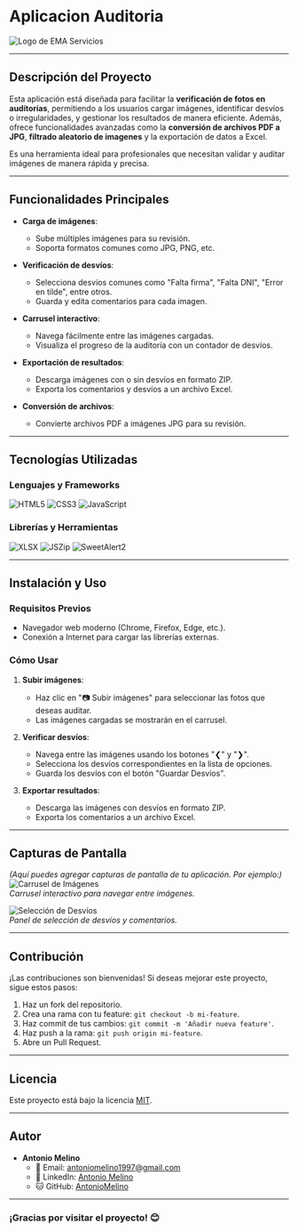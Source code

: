 # **Aplicacion Auditoria**

![Logo de EMA Servicios](https://correos.org.ar/wp-content/uploads/logo-EMA-SERVICIOS-color-ok.png)

---

## **Descripción del Proyecto**

Esta aplicación está diseñada para facilitar la **verificación de fotos en auditorías**, permitiendo a los usuarios cargar imágenes, identificar desvíos o irregularidades, y gestionar los resultados de manera eficiente. Además, ofrece funcionalidades avanzadas como la **conversión de archivos PDF a JPG**, **filtrado aleatorio de imagenes** y la exportación de datos a Excel.

Es una herramienta ideal para profesionales que necesitan validar y auditar imágenes de manera rápida y precisa.

---

## **Funcionalidades Principales**

- **Carga de imágenes**:

  - Sube múltiples imágenes para su revisión.
  - Soporta formatos comunes como JPG, PNG, etc.

- **Verificación de desvíos**:

  - Selecciona desvíos comunes como "Falta firma", "Falta DNI", "Error en tilde", entre otros.
  - Guarda y edita comentarios para cada imagen.

- **Carrusel interactivo**:

  - Navega fácilmente entre las imágenes cargadas.
  - Visualiza el progreso de la auditoría con un contador de desvíos.

- **Exportación de resultados**:

  - Descarga imágenes con o sin desvíos en formato ZIP.
  - Exporta los comentarios y desvíos a un archivo Excel.

- **Conversión de archivos**:
  - Convierte archivos PDF a imágenes JPG para su revisión.

---

## **Tecnologías Utilizadas**

### **Lenguajes y Frameworks**

![HTML5](https://img.shields.io/badge/HTML5-E34F26?style=for-the-badge&logo=html5&logoColor=white)
![CSS3](https://img.shields.io/badge/CSS3-1572B6?style=for-the-badge&logo=css3&logoColor=white)
![JavaScript](https://img.shields.io/badge/JavaScript-F7DF1E?style=for-the-badge&logo=javascript&logoColor=black)

### **Librerías y Herramientas**

![XLSX](https://img.shields.io/badge/XLSX-217346?style=for-the-badge&logo=microsoft-excel&logoColor=white)
![JSZip](https://img.shields.io/badge/JSZip-FF6F61?style=for-the-badge&logo=javascript&logoColor=white)
![SweetAlert2](https://img.shields.io/badge/SweetAlert2-FF6F61?style=for-the-badge&logo=javascript&logoColor=white)

---

## **Instalación y Uso**

### **Requisitos Previos**

- Navegador web moderno (Chrome, Firefox, Edge, etc.).
- Conexión a Internet para cargar las librerías externas.

### **Cómo Usar**

1. **Subir imágenes**:

   - Haz clic en "📷 Subir imágenes" para seleccionar las fotos que deseas auditar.
   - Las imágenes cargadas se mostrarán en el carrusel.

2. **Verificar desvíos**:

   - Navega entre las imágenes usando los botones "❮" y "❯".
   - Selecciona los desvíos correspondientes en la lista de opciones.
   - Guarda los desvíos con el botón "Guardar Desvíos".

3. **Exportar resultados**:
   - Descarga las imágenes con desvíos en formato ZIP.
   - Exporta los comentarios a un archivo Excel.

---

## **Capturas de Pantalla**

_(Aquí puedes agregar capturas de pantalla de tu aplicación. Por ejemplo:)_  
![Carrusel de Imágenes](https://via.placeholder.com/400)  
_Carrusel interactivo para navegar entre imágenes._

![Selección de Desvíos](https://via.placeholder.com/400)  
_Panel de selección de desvíos y comentarios._

---

## **Contribución**

¡Las contribuciones son bienvenidas! Si deseas mejorar este proyecto, sigue estos pasos:

1. Haz un fork del repositorio.
2. Crea una rama con tu feature: `git checkout -b mi-feature`.
3. Haz commit de tus cambios: `git commit -m 'Añadir nueva feature'`.
4. Haz push a la rama: `git push origin mi-feature`.
5. Abre un Pull Request.

---

## **Licencia**

Este proyecto está bajo la licencia [MIT](https://opensource.org/licenses/MIT).

---

## **Autor**

- **Antonio Melino**
  - 📧 Email: [antoniomelino1997@gmail.com](mailto:antoniomelino1997@gmail.com)
  - 🔗 LinkedIn: [Antonio Melino](https://www.linkedin.com/in/antonio-melino-82a885213/)
  - 🐱 GitHub: [AntonioMelino](https://github.com/AntonioMelino)

---

### **¡Gracias por visitar el proyecto!** 😊
